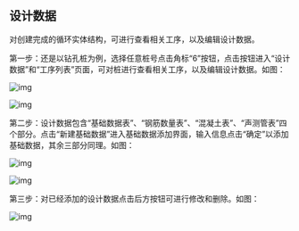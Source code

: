 ## **设计数据**

对创建完成的循环实体结构，可进行查看相关工序，以及编辑设计数据。

 

第一步：还是以钻孔桩为例，选择任意桩号点击角标“6”按钮，点击按钮进入“设计数据”和“工序列表”页面，可对桩进行查看相关工序，以及编辑设计数据。如图：

![img](https://zctc.obs.myhuaweicloud.com/official/markdownImg/img65.png) 

![img](https://zctc.obs.myhuaweicloud.com/official/markdownImg/img66.png) 

 

 

第二步：设计数据包含“基础数据表”、“钢筋数量表”、“混凝土表”、“声测管表”四个部分。点击“新建基础数据”进入基础数据添加界面，输入信息点击“确定”以添加基础数据，其余三部分同理。如图：

![img](https://zctc.obs.myhuaweicloud.com/official/markdownImg/img67.png) 

![img](https://zctc.obs.myhuaweicloud.com/official/markdownImg/img68.png) 

 

 

第三步：对已经添加的设计数据点击后方按钮可进行修改和删除。如图：

![img](https://zctc.obs.myhuaweicloud.com/official/markdownImg/img69.png) 

 